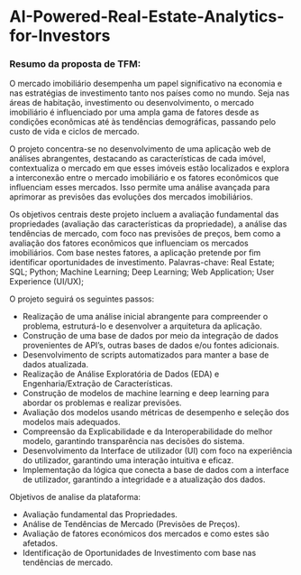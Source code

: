 # AI-Powered-Real-Estate-Analytics-for-Investors

### Resumo da proposta de TFM:
O mercado imobiliário desempenha um papel significativo na economia e nas estratégias de investimento tanto nos países como no mundo. Seja nas áreas de habitação, investimento ou desenvolvimento, o mercado imobiliário é influenciado por uma ampla gama de fatores desde as condições econômicas até às tendências demográficas, passando pelo custo de vida e ciclos de mercado.

O projeto concentra-se no desenvolvimento de uma aplicação web de análises abrangentes, destacando as características de cada imóvel, contextualiza o mercado em que esses imóveis estão localizados e explora a interconexão entre o mercado imobiliário e os fatores econômicos que influenciam esses mercados. Isso permite uma análise avançada para aprimorar as previsões das evoluções dos mercados imobiliários.

Os objetivos centrais deste projeto incluem a avaliação fundamental das propriedades (avaliação das características da propriedade), a análise das tendências de mercado, com foco nas previsões de preços, bem como a avaliação dos fatores econômicos que influenciam os mercados imobiliários. Com base nestes fatores, a aplicação pretende por fim identificar oportunidades de investimento.
Palavras-chave: Real Estate; SQL; Python; Machine Learning; Deep Learning; Web Application; User Experience (UI/UX); 

O projeto seguirá os seguintes passos:
-	Realização de uma análise inicial abrangente para compreender o problema, estruturá-lo e desenvolver a arquitetura da aplicação.
-	Construção de uma base de dados por meio da integração de dados provenientes de API’s, outras bases de dados e/ou fontes adicionais.
-	Desenvolvimento de scripts automatizados para manter a base de dados atualizada.
-	Realização de Análise Exploratória de Dados (EDA) e Engenharia/Extração de Características.
-	Construção de modelos de machine learning e deep learning para abordar os problemas e realizar previsões.
-	Avaliação dos modelos usando métricas de desempenho e seleção dos modelos mais adequados.
-	Compreensão da Explicabilidade e da Interoperabilidade do melhor modelo, garantindo transparência nas decisões do sistema.
-	Desenvolvimento da Interface de utilizador (UI) com foco na experiência do utilizador, garantindo uma interação intuitiva e eficaz.
-	Implementação da lógica que conecta a base de dados com a interface de utilizador, garantindo a integridade e a atualização dos dados.

Objetivos de analise da plataforma:
-	Avaliação fundamental das Propriedades.
-	Análise de Tendências de Mercado (Previsões de Preços).
-	Avaliação de fatores económicos dos mercados e como estes são afetados.
-	Identificação de Oportunidades de Investimento com base nas tendências de mercado.

